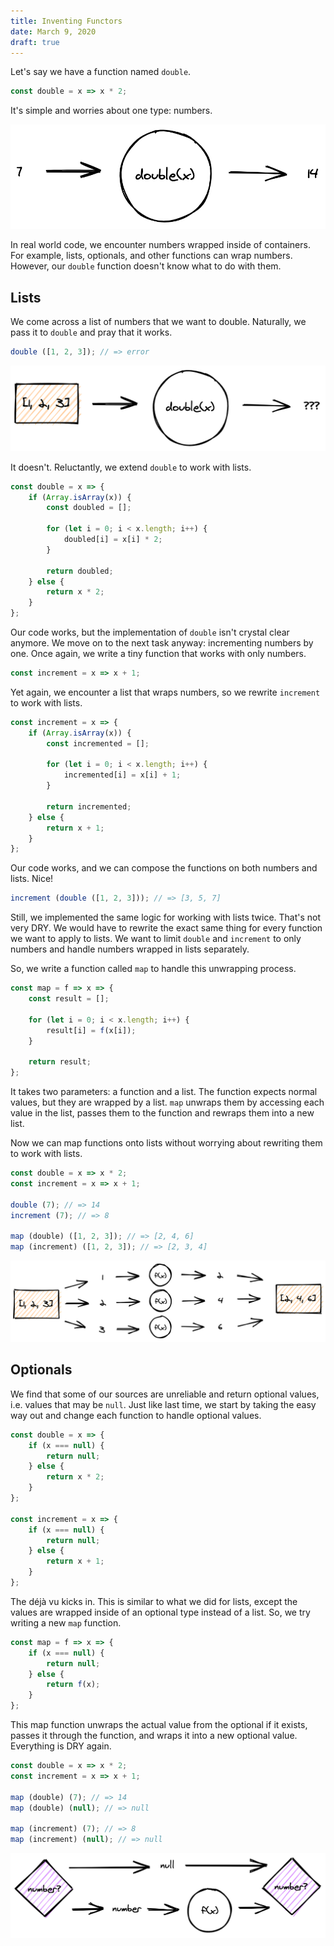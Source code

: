 ```yaml
---
title: Inventing Functors
date: March 9, 2020
draft: true
---
```


Let's say we have a function named `double`.

```js
const double = x => x * 2;
```

It's simple and worries about one type: numbers.

![Double](/img/inventing-functors/double.png)

In real world code, we encounter numbers wrapped inside of containers. For example, lists, optionals, and other functions can wrap numbers. However, our `double` function doesn't know what to do with them.

## Lists

We come across a list of numbers that we want to double. Naturally, we pass it to `double` and pray that it works.

```js
double ([1, 2, 3]); // => error
```

![Double list](/img/inventing-functors/double-list.png)

It doesn't. Reluctantly, we extend `double` to work with lists.

```js
const double = x => {
	if (Array.isArray(x)) {
		const doubled = [];

		for (let i = 0; i < x.length; i++) {
			doubled[i] = x[i] * 2;
		}

		return doubled;
	} else {
		return x * 2;
	}
};
```

Our code works, but the implementation of `double` isn't crystal clear anymore. We move on to the next task anyway: incrementing numbers by one. Once again, we write a tiny function that works with only numbers.

```js
const increment = x => x + 1;
```

Yet again, we encounter a list that wraps numbers, so we rewrite `increment` to work with lists.

```js
const increment = x => {
	if (Array.isArray(x)) {
		const incremented = [];

		for (let i = 0; i < x.length; i++) {
			incremented[i] = x[i] + 1;
		}

		return incremented;
	} else {
		return x + 1;
	}
};
```

Our code works, and we can compose the functions on both numbers and lists. Nice!

```js
increment (double ([1, 2, 3])); // => [3, 5, 7]
```

Still, we implemented the same logic for working with lists twice. That's not very DRY. We would have to rewrite the exact same thing for every function we want to apply to lists. We want to limit `double` and `increment` to only numbers and handle numbers wrapped in lists separately.

So, we write a function called `map` to handle this unwrapping process.

```js
const map = f => x => {
	const result = [];

	for (let i = 0; i < x.length; i++) {
		result[i] = f(x[i]);
	}

	return result;
};
```

It takes two parameters: a function and a list. The function expects normal values, but they are wrapped by a list. `map` unwraps them by accessing each value in the list, passes them to the function and rewraps them into a new list.

Now we can map functions onto lists without worrying about rewriting them to work with lists.

```js
const double = x => x * 2;
const increment = x => x + 1;

double (7); // => 14
increment (7); // => 8

map (double) ([1, 2, 3]); // => [2, 4, 6]
map (increment) ([1, 2, 3]); // => [2, 3, 4]
```

![Map double](/img/inventing-functors/map-double.png)

## Optionals

We find that some of our sources are unreliable and return optional values, i.e. values that may be `null`. Just like last time, we start by taking the easy way out and change each function to handle optional values.

```js
const double = x => {
	if (x === null) {
		return null;
	} else {
		return x * 2;
	}
};

const increment = x => {
	if (x === null) {
		return null;
	} else {
		return x + 1;
	}
};
```

The déjà vu kicks in. This is similar to what we did for lists, except the values are wrapped inside of an optional type instead of a list. So, we try writing a new `map` function.

```js
const map = f => x => {
	if (x === null) {
		return null;
	} else {
		return f(x);
	}
};
```

This map function unwraps the actual value from the optional if it exists, passes it through the function, and wraps it into a new optional value. Everything is DRY again.

```js
const double = x => x * 2;
const increment = x => x + 1;

map (double) (7); // => 14
map (double) (null); // => null

map (increment) (7); // => 8
map (increment) (null); // => null
```

![Map optional](/img/inventing-functors/map-optional.png)
